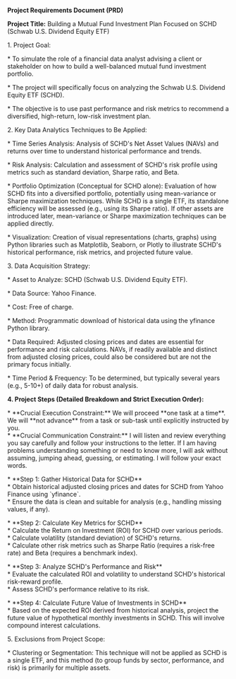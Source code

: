 **Project Requirements Document (PRD)**

**Project Title:** Building a Mutual Fund Investment Plan Focused on SCHD (Schwab U.S. Dividend Equity ETF)

1\. Project Goal:

\* To simulate the role of a financial data analyst advising a client or stakeholder on how to build a well-balanced mutual fund investment portfolio.

\* The project will specifically focus on analyzing the Schwab U.S. Dividend Equity ETF (SCHD).

\* The objective is to use past performance and risk metrics to recommend a diversified, high-return, low-risk investment plan.

2\. Key Data Analytics Techniques to Be Applied:

\* Time Series Analysis: Analysis of SCHD's Net Asset Values (NAVs) and returns over time to understand historical performance and trends.

\* Risk Analysis: Calculation and assessment of SCHD's risk profile using metrics such as standard deviation, Sharpe ratio, and Beta.

\* Portfolio Optimization (Conceptual for SCHD alone): Evaluation of how SCHD fits into a diversified portfolio, potentially using mean-variance or Sharpe maximization techniques. While SCHD is a single ETF, its standalone efficiency will be assessed (e.g., using its Sharpe ratio). If other assets are introduced later, mean-variance or Sharpe maximization techniques can be applied directly.

\* Visualization: Creation of visual representations (charts, graphs) using Python libraries such as Matplotlib, Seaborn, or Plotly to illustrate SCHD's historical performance, risk metrics, and projected future value.

3\. Data Acquisition Strategy:

\* Asset to Analyze: SCHD (Schwab U.S. Dividend Equity ETF).

\* Data Source: Yahoo Finance.

\* Cost: Free of charge.

\* Method: Programmatic download of historical data using the yfinance Python library.

\* Data Required: Adjusted closing prices and dates are essential for performance and risk calculations. NAVs, if readily available and distinct from adjusted closing prices, could also be considered but are not the primary focus initially.

\* Time Period & Frequency: To be determined, but typically several years (e.g., 5-10+) of daily data for robust analysis.

**4\. Project Steps (Detailed Breakdown and Strict Execution Order):**

\* \*\*Crucial Execution Constraint:\*\* We will proceed \*\*one task at a time\*\*. We will \*\*not advance\*\* from a task or sub-task until explicitly instructed by you.  
\* \*\*Crucial Communication Constraint:\*\* I will listen and review everything you say carefully and follow your instructions to the letter. If I am having problems understanding something or need to know more, I will ask without assuming, jumping ahead, guessing, or estimating. I will follow your exact words.

\* \*\*Step 1: Gather Historical Data for SCHD\*\*  
    \* Obtain historical adjusted closing prices and dates for SCHD from Yahoo Finance using \`yfinance\`.  
    \* Ensure the data is clean and suitable for analysis (e.g., handling missing values, if any).

\* \*\*Step 2: Calculate Key Metrics for SCHD\*\*  
    \* Calculate the Return on Investment (ROI) for SCHD over various periods.  
    \* Calculate volatility (standard deviation) of SCHD's returns.  
    \* Calculate other risk metrics such as Sharpe Ratio (requires a risk-free rate) and Beta (requires a benchmark index).

\* \*\*Step 3: Analyze SCHD's Performance and Risk\*\*  
    \* Evaluate the calculated ROI and volatility to understand SCHD's historical risk-reward profile.  
    \* Assess SCHD's performance relative to its risk.

\* \*\*Step 4: Calculate Future Value of Investments in SCHD\*\*  
    \* Based on the expected ROI derived from historical analysis, project the future value of hypothetical monthly investments in SCHD. This will involve compound interest calculations.

5\. Exclusions from Project Scope:

\* Clustering or Segmentation: This technique will not be applied as SCHD is a single ETF, and this method (to group funds by sector, performance, and risk) is primarily for multiple assets.

